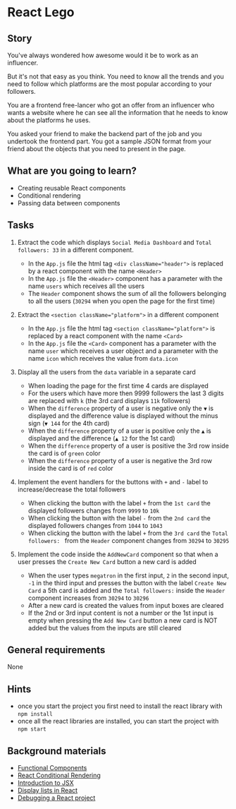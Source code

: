 # React Lego

## Story

You've always wondered how awesome would it be to work as an influencer.

But it's not that easy as you think.
You need to know all the trends and you need to follow which platforms are the most popular according to your followers.

You are a frontend free-lancer who got an offer from an influencer who wants a website where he can see all the information that he needs to know about the platforms he uses.

You asked your friend to make the backend part of the job and you undertook the frontend part.
You got a sample JSON format from your friend about the objects that you need to present in the page.

## What are you going to learn?

- Creating reusable React components
- Conditional rendering
- Passing data between components

## Tasks

1. Extract the code which displays `Social Media Dashboard` and `Total followers: 33` in a different component.
    - In the `App.js` file the html tag `<div className="header">` is replaced by a react component with the name `<Header>`
    - In the `App.js` file the `<Header>` component has a parameter with the name `users` which receives all the users
    - The `Header` component shows the sum of all the followers belonging to all the users (`30294` when you open the page for the first time)

2. Extract the `<section className="platform">` in a different component
    - In the `App.js` file the html tag `<section className="platform">` is replaced by a react component with the name `<Card>`
    - In the `App.js` file the `<Card>` component has a parameter with the name `user` which receives a user object and a parameter with the name `icon` which receives the value from `data.icon`

3. Display all the users from the `data` variable in a separate card
    - When loading the page for the first time 4 cards are displayed
    - For the users which have more then 9999 followers the last 3 digits are replaced with `k` (the 3rd card displays `11k` followers)
    - When the `difference` property of a user is negative only the `▼` is displayed and the difference value is displayed without the minus sign (`▼ 144` for the 4th card)
    - When the `difference` property of a user is positive only the `▲` is displayed and the difference (`▲ 12` for the 1st card)
    - When the `difference` property of a user is positive the 3rd row inside the card is of `green` color
    - When the `difference` property of a user is negative the 3rd row inside the card is of `red` color

4. Implement the event handlers for the buttons with `+` and `-` label to increase/decrease the total followers
    - When clicking the button with the label `+` from the `1st card` the displayed followers changes from `9999` to `10k`
    - When clicking the button with the label `-` from the `2nd card` the displayed followers changes from `1044` to `1043`
    - When clicking the button with the label `+` from the `3rd card` the `Total followers: ` from the `Header` component changes from `30294` to `30295`

5. Implement the code inside the `AddNewCard` component so that when a user presses the `Create New Card` button a new card is added
    - When the user types `megatron` in the first input, `2` in the second input, `-1` in the third input and presses the button with the label `Create New Card` a 5th card is added and the `Total followers:` inside the `Header` component increases from `30294` to `30296`
    - After a new card is created the values from input boxes are cleared
    - If the 2nd or 3rd input content is not a number or the 1st input is empty when pressing the `Add New Card` button a new card is NOT added but the values from the inputs are still cleared

## General requirements

None

## Hints

- once you start the project you first need to install the react library with `npm install`
- once all the react libraries are installed, you can start the project  with `npm start`

## Background materials

- <i class="far fa-exclamation"></i> [Functional Components](https://www.robinwieruch.de/react-function-component#react-stateless-function-component)
- <i class="far fa-exclamation"></i> [React Conditional Rendering](https://reactjs.org/docs/conditional-rendering.html)
- <i class="far fa-book-open"></i> [Introduction to JSX](https://reactjs.org/docs/introducing-jsx.html)
- <i class="far fa-book-open"></i> [Display lists in React](https://scotch.io/starters/react/handling-lists-in-react-jsx)
- <i class="far fa-book-open"></i> [Debugging a React project](https://blog.logrocket.com/debug-react-applications-with-the-new-react-devtools/)
